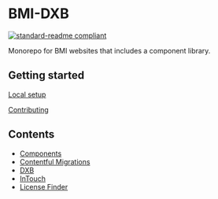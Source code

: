 # BMI-DXB

[![standard-readme compliant](https://img.shields.io/badge/readme%20style-standard-brightgreen.svg?style=flat-square)](https://github.com/RichardLitt/standard-readme)

Monorepo for BMI websites that includes a component library.

## Getting started

[Local setup](doc/local-setup.md)

[Contributing](CONTRIBUTING.md)

## Contents

- [Components](components/README.md)
- [Contentful Migrations](doc/contentful-migrations.md)
- [DXB](applications/dxb/README.md)
- [InTouch](applications/intouch/README.md)
- [License Finder](doc/license-finder.md)
